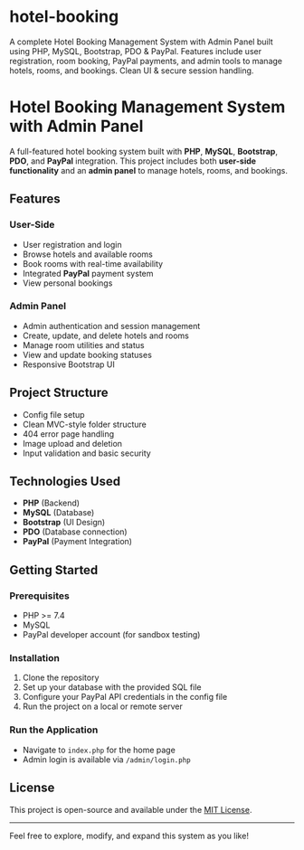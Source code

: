 # hotel-booking
A complete Hotel Booking Management System with Admin Panel built using PHP, MySQL, Bootstrap, PDO &amp; PayPal. Features include user registration, room booking, PayPal payments, and admin tools to manage hotels, rooms, and bookings. Clean UI &amp; secure session handling.


# Hotel Booking Management System with Admin Panel

A full-featured hotel booking system built with **PHP**, **MySQL**, **Bootstrap**, **PDO**, and **PayPal** integration. This project includes both **user-side functionality** and an **admin panel** to manage hotels, rooms, and bookings.

## Features

### User-Side
- User registration and login
- Browse hotels and available rooms
- Book rooms with real-time availability
- Integrated **PayPal** payment system
- View personal bookings

### Admin Panel
- Admin authentication and session management
- Create, update, and delete hotels and rooms
- Manage room utilities and status
- View and update booking statuses
- Responsive Bootstrap UI

## Project Structure
- Config file setup
- Clean MVC-style folder structure
- 404 error page handling
- Image upload and deletion
- Input validation and basic security

## Technologies Used
- **PHP** (Backend)
- **MySQL** (Database)
- **Bootstrap** (UI Design)
- **PDO** (Database connection)
- **PayPal** (Payment Integration)

## Getting Started

### Prerequisites
- PHP >= 7.4
- MySQL
- PayPal developer account (for sandbox testing)

### Installation
1. Clone the repository
2. Set up your database with the provided SQL file
3. Configure your PayPal API credentials in the config file
4. Run the project on a local or remote server

### Run the Application
- Navigate to `index.php` for the home page
- Admin login is available via `/admin/login.php`

## License
This project is open-source and available under the [MIT License](LICENSE).

---

Feel free to explore, modify, and expand this system as you like!

